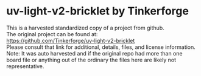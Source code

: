 
# uv-light-v2-bricklet by Tinkerforge  
This is a harvested standardized copy of a project from github.  
The original project can be found at:  
https://github.com/Tinkerforge/uv-light-v2-bricklet  
Please consult that link for additional, details, files, and license information.  
Note: It was auto harvested and if the original repo had more than one board file or anything out of the ordinary the files here are likely not representative.  
    